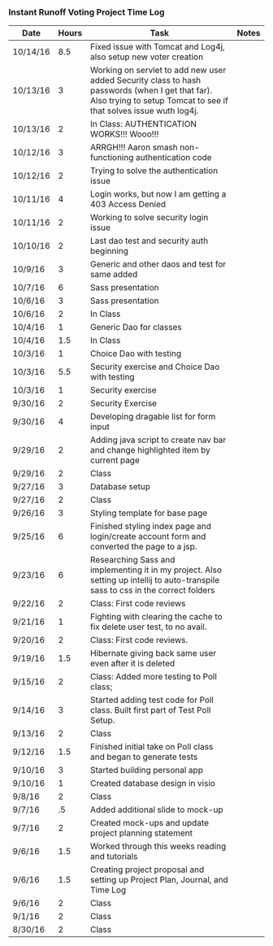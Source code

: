 ### Instant Runoff Voting Project Time Log

| Date | Hours | Task | Notes |
|------|------|-------|-------|
| 10/14/16 | 8.5 | Fixed issue with Tomcat and Log4j, also setup new voter creation | |
| 10/13/16 | 3 | Working on servlet to add new user added Security class to hash passwords (when I get that far). Also trying to setup Tomcat to see if that solves issue wuth log4j.
| 10/13/16 | 2 | In Class: AUTHENTICATION WORKS!!! Wooo!!! | |
| 10/12/16 | 3 | ARRGH!!! Aaron smash non-functioning authentication code | |
| 10/12/16 | 2 | Trying to solve the authentication issue | |
| 10/11/16 | 4 | Login works, but now I am getting a 403 Access Denied | |
| 10/11/16 | 2 | Working to solve security login issue | |
| 10/10/16 | 2 | Last dao test and security auth beginning | |
| 10/9/16 | 3 | Generic and other daos and test for same added | |
| 10/7/16 | 6 | Sass presentation | |
| 10/6/16 | 3 | Sass presentation | |
| 10/6/16 | 2 | In Class | |
| 10/4/16 | 1 | Generic Dao for classes | |
| 10/4/16 | 1.5 | In Class | |
| 10/3/16 | 1 | Choice Dao with testing | |
| 10/3/16 | 5.5 | Security exercise and Choice Dao with testing| |
| 10/3/16 | 1 | Security exercise | |
| 9/30/16 | 2 | Security Exercise | |
| 9/30/16 | 4 | Developing dragable list for form input | |
| 9/29/16 | 2 | Adding java script to create nav bar and change highlighted item by current page | |
| 9/29/16 | 2 | Class | |
| 9/27/16 | 3 | Database setup | |
| 9/27/16 | 2 | Class | |
| 9/26/16 | 3 | Styling template for base page | |
| 9/25/16 | 6 | Finished styling index page and login/create account form and converted the page to a jsp.
| 9/23/16 | 6 | Researching Sass and implementing it in my project. Also setting up intellij to auto-transpile sass to css in the correct folders ||
| 9/22/16 | 2 | Class: First code reviews | |
| 9/21/16 | 1 | Fighting with clearing the cache to fix delete user test, to no avail. | |
| 9/20/16 | 2 | Class: First code reviews. ||
| 9/19/16 | 1.5 | Hibernate giving back same user even after it is deleted ||
| 9/15/16 | 2 | Class: Added more testing to Poll class; | |
| 9/14/16 | 3 | Started adding test code for Poll class. Built first part of Test Poll Setup. |
| 9/13/16 | 2 | Class | |
| 9/12/16 | 1.5 | Finished initial take on Poll class and began to generate tests | |
| 9/10/16 | 3 | Started building personal app | |
| 9/10/16 | 1 | Created database design in visio | |
| 9/8/16 | 2 | Class | |
| 9/7/16 | .5 | Added additional slide to mock-up | |
| 9/7/16 | 2 | Created mock-ups and update project planning statement | |
| 9/6/16 | 1.5 | Worked through this weeks reading and tutorials | |
| 9/6/16 | 1.5 | Creating project proposal and setting up Project Plan, Journal, and Time Log | |
| 9/6/16 | 2 | Class | |
| 9/1/16 | 2 | Class | |
| 8/30/16 | 2 | Class | |

